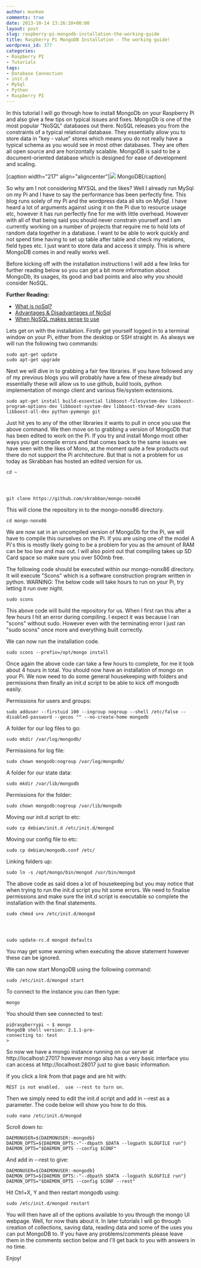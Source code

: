 ```yaml
---
author: munkee
comments: true
date: 2013-10-14 13:26:10+00:00
layout: post
slug: raspberry-pi-mongodb-installation-the-working-guide
title: Raspberry Pi MongoDB Installation - The working guide!
wordpress_id: 377
categories:
- Raspberry PI
- Tutorials
tags:
- Database Connection
- init.d
- MySql
- Python
- Raspberry PI
---
```


In this tutorial I will go through how to install MongoDb on your Raspberry Pi and also give a few tips on typical issues and fixes.
MongoDb is one of the most popular "NoSQL" databases out there. NoSQL releases you from the constraints of a typical relational database. They essentially allow you to store data in "key - value" stores which means you do not really have a typical schema as you would see in most other databases. They are often all open source and are horizontally scalable. MongoDB is said to be a document-oriented database which is designed for ease of development and scaling.

[caption width="217" align="aligncenter"]![](http://media.mongodb.org/logo-mongodb.png) MongoDB[/caption]

So why am I not considering MYSQL and the likes? Well I already run MySql on my Pi and I have to say the performance has been perfectly fine. This blog runs solely of my Pi and the wordpress data all sits on MySql. I have heard a lot of arguments against using it on the Pi due to resource usage etc, however it has run perfectly fine for me with little overhead. However with all of that being said you should never constrain yourself and I am currently working on a number of projects that require me to hold lots of random data together in a database. I want to be able to work quickly and not spend time having to set up table after table and check my relations, field types etc. I just want to store data and access it simply. This is where MongoDB comes in and really works well.

Before kicking off with the installation instructions I will add a few links for further reading below so you can get a bit more information about MongoDb, its usages, its good and bad points and also why you should consider NoSQL.

**Further Reading:**
 - [What is noSql?](http://www.mongodb.com/nosql)
 - [Advantages & Disadvantages of NoSql](http://www.techrepublic.com/blog/10-things/10-things-you-should-know-about-nosql-databases/)
 - [When NoSQL makes sense to use](http://www.informationweek.com/software/information-management/when-nosql-makes-sense/240162225)


Lets get on with the installation. Firstly get yourself logged in to a terminal window on your Pi, either from the desktop or SSH straight in. As always we will run the following two commands:


    
    sudo apt-get update
    sudo apt-get upgrade



Next we will dive in to grabbing a fair few libraries. If you have followed any of my previous blogs you will probably have a few of these already but essentially these will allow us to use github, build tools, python implementation of mongo client and various file/system extensions.


    
    
    sudo apt-get install build-essential libboost-filesystem-dev libboost-program-options-dev libboost-system-dev libboost-thread-dev scons libboost-all-dev python-pymongo git
    



Just hit yes to any of the other libraries it wants to pull in once you use the above command. We then move on to grabbing a version of MongoDb that has been edited to work on the Pi. If you try and install Mongo most other ways you get compile errors and that comes back to the same issues we have seen with the likes of Mono, at the moment quite a few products out there do not support the Pi architecture. But that is not a problem for us today as Skrabban has hosted an edited version for us.


    
    cd ~



    
    git clone https://github.com/skrabban/mongo-nonx86



This will clone the repository in to the mongo-nonx86 directory.

    
    cd mongo-nonx86



We are now sat in an uncompiled version of MongoDb for the Pi, we will have to compile this ourselves on the Pi. If you are using one of the model A Pi's this is mostly likely going to be a problem for you as the amount of RAM can be too low and max out. I will also point out that compiling takes up SD Card space so make sure you over 500mb free.

The following code should be executed within our mongo-nonx86 directory. It will execute "Scons" which is a software construction program written in python. WARNING: The below code will take hours to run on your Pi, try letting it run over night.


    
    sudo scons



This above code will build the repository for us. When I first ran this after a few hours I hit an error during compiling. I expect it was because I ran "scons" without sudo. However even with the terminating error I just ran "sudo scons" once more and everything built correctly.

We can now run the installation code.


    
    sudo scons --prefix=/opt/mongo install



Once again the above code can take a few hours to complete, for me it took about 4 hours in total. You should now have an installation of mongo on your Pi. We now need to do some general housekeeping with folders and permissions then finally an init.d script to be able to kick off mongodb easily.

Permissions for users and groups:

    
    sudo adduser --firstuid 100 --ingroup nogroup --shell /etc/false --disabled-password --gecos "" --no-create-home mongodb



A folder for our log files to go:

    
    sudo mkdir /var/log/mongodb/



Permissions for log file:

    
    sudo chown mongodb:nogroup /var/log/mongodb/



A folder for our state data:

    
    sudo mkdir /var/lib/mongodb



Permissions for the folder:

    
    sudo chown mongodb:nogroup /var/lib/mongodb



Moving our init.d script to etc:

    
    sudo cp debian/init.d /etc/init.d/mongod



Moving our config file to etc:

    
    sudo cp debian/mongodb.conf /etc/



Linking folders up:

    
    sudo ln -s /opt/mongo/bin/mongod /usr/bin/mongod



The above code as said does a lot of housekeeping but you may notice that when trying to run the init.d script you hit some errors. We need to finalise permissions and make sure the init.d script is executable so complete the installation with the final statements.


    
    sudo chmod u+x /etc/init.d/mongod



    
    sudo update-rc.d mongod defaults


You may get some warning when executing the above statement however these can be ignored.

We can now start MongoDB using the following command:

    
    sudo /etc/init.d/mongod start



To connect to the instance you can then type:

    
    mongo



You should then see connected to test:

    
    pi@raspberrypi ~ $ mongo
    MongoDB shell version: 2.1.1-pre-
    connecting to: test
    >
    



So now we have a mongo instance running on our server at http://localhost:27017 however mongo also has a very basic interface you can access at http://localhost:28017 just to give basic information.

If you click a link from that page and are hit with:

    
    REST is not enabled.  use --rest to turn on.



Then we simply need to edit the init.d script and add in --rest as a parameter. The code below will show you how to do this.


    
    sudo nano /etc/init.d/mongod



Scroll down to:

    
    DAEMONUSER=${DAEMONUSER:-mongodb}
    DAEMON_OPTS=${DAEMON_OPTS:-"--dbpath $DATA --logpath $LOGFILE run"}
    DAEMON_OPTS="$DAEMON_OPTS --config $CONF"
    



And add in --rest to give:

    
    DAEMONUSER=${DAEMONUSER:-mongodb}
    DAEMON_OPTS=${DAEMON_OPTS:-"--dbpath $DATA --logpath $LOGFILE run"}
    DAEMON_OPTS="$DAEMON_OPTS --config $CONF --rest"
    



Hit Ctrl+X, Y and then restart mongodb using:

    
    sudo /etc/init.d/mongod restart



You will then have all of the options available to you through the mongo UI webpage. Well, for now thats about it. In later tutorials I will go through creation of collections, saving data, reading data and some of the uses you can put MongoDB to. If you have any problems/comments please leave them in the comments section below and I'll get back to you with answers in no time.

Enjoy!
